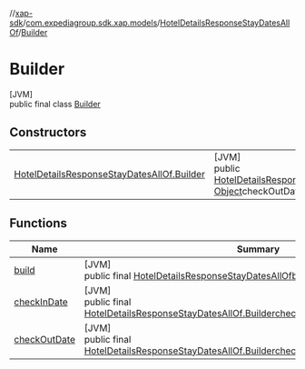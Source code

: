 //[xap-sdk](../../../../index.md)/[com.expediagroup.sdk.xap.models](../../index.md)/[HotelDetailsResponseStayDatesAllOf](../index.md)/[Builder](index.md)

# Builder

[JVM]\
public final class [Builder](index.md)

## Constructors

| | |
|---|---|
| [HotelDetailsResponseStayDatesAllOf.Builder](-hotel-details-response-stay-dates-all-of.-builder.md) | [JVM]<br>public [HotelDetailsResponseStayDatesAllOf.Builder](index.md)[HotelDetailsResponseStayDatesAllOf.Builder](-hotel-details-response-stay-dates-all-of.-builder.md)([Object](https://docs.oracle.com/javase/8/docs/api/java/lang/Object.html)checkInDate, [Object](https://docs.oracle.com/javase/8/docs/api/java/lang/Object.html)checkOutDate) |

## Functions

| Name | Summary |
|---|---|
| [build](build.md) | [JVM]<br>public final [HotelDetailsResponseStayDatesAllOf](../index.md)[build](build.md)() |
| [checkInDate](check-in-date.md) | [JVM]<br>public final [HotelDetailsResponseStayDatesAllOf.Builder](index.md)[checkInDate](check-in-date.md)([Object](https://docs.oracle.com/javase/8/docs/api/java/lang/Object.html)checkInDate) |
| [checkOutDate](check-out-date.md) | [JVM]<br>public final [HotelDetailsResponseStayDatesAllOf.Builder](index.md)[checkOutDate](check-out-date.md)([Object](https://docs.oracle.com/javase/8/docs/api/java/lang/Object.html)checkOutDate) |
